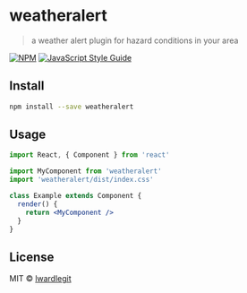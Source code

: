 # weatheralert

> a weather alert plugin for hazard conditions in your area

[![NPM](https://img.shields.io/npm/v/weatheralert.svg)](https://www.npmjs.com/package/weatheralert) [![JavaScript Style Guide](https://img.shields.io/badge/code_style-standard-brightgreen.svg)](https://standardjs.com)

## Install

```bash
npm install --save weatheralert
```

## Usage

```jsx
import React, { Component } from 'react'

import MyComponent from 'weatheralert'
import 'weatheralert/dist/index.css'

class Example extends Component {
  render() {
    return <MyComponent />
  }
}
```

## License

MIT © [lwardlegit](https://github.com/lwardlegit)
